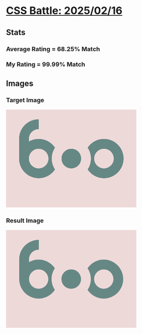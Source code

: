 # [CSS Battle: 2025/02/16](https://cssbattle.dev/play/xB7hCEdOEGdG2o1rdZla)

## Stats

### Average Rating = 68.25% Match

### My Rating = 99.99% Match

## Images

### Target Image

![](./images/target.png)

### Result Image

![](./images/result.png)
